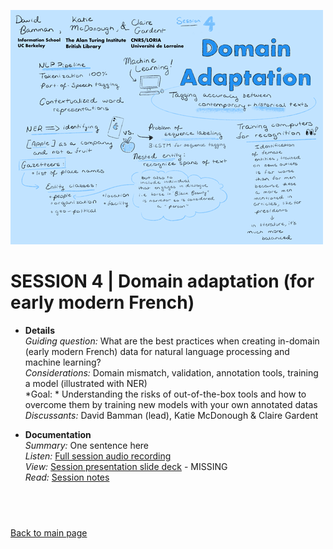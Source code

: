 ![graphic recording session 4](images/graphic-recording-session4.png)
# SESSION 4 | Domain adaptation (for early modern French) 

- **Details**  
    *Guiding question:* What are the best practices when creating in-domain (early modern French) data for natural language processing and machine learning?  
	*Considerations:* Domain mismatch, validation, annotation tools, training a model (illustrated with NER)  
	*Goal: *	Understanding the risks of out-of-the-box tools and how to overcome them by training new models with your own annotated datas  
	*Discussants:*	David Bamman (lead), Katie McDonough & Claire Gardent  
    
    
- **Documentation**  
    *Summary:* One sentence here  
    *Listen:* [Full session audio recording](audio/session4.MP3)   
    *View:* [Session presentation slide deck](link) - MISSING  
    *Read:* [Session notes](https://docs.google.com/document/d/196V79SznVOMz-1G63dCI5LCIg0iVKNmMWCP2aSaxHw0/edit?usp=sharing)
  
&nbsp;
-----------------------------
[Back to main page](../readme.md)
